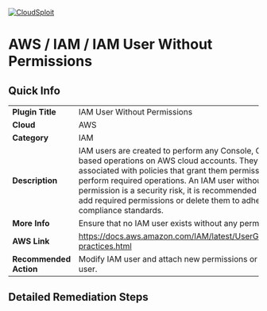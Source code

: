 [![CloudSploit](https://cloudsploit.com/img/logo-new-big-text-100.png "CloudSploit")](https://cloudsploit.com)

# AWS / IAM / IAM User Without Permissions
## Quick Info

| | |
|-|-|
| **Plugin Title** | IAM User Without Permissions |
| **Cloud** | AWS |
| **Category** | IAM |
| **Description** | IAM users are created to perform any Console, CLI or API based operations on AWS cloud accounts. They are associated with policies that grant them permissions to perform required operations. An IAM user without any permission is a security risk, it is recommended to either add required permissions or delete them to adhere to compliance standards. |
| **More Info** | Ensure that no IAM user exists without any permissions. |
| **AWS Link** | https://docs.aws.amazon.com/IAM/latest/UserGuide/best-practices.html |
| **Recommended Action** | Modify IAM user and attach new permissions or delete the user. |

## Detailed Remediation Steps